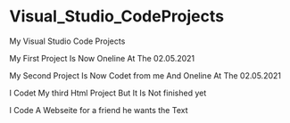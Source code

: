 # Visual_Studio_CodeProjects
My Visual Studio Code Projects

My First Project Is Now Oneline At The 02.05.2021

My Second Project Is Now Codet from me And Oneline At The 02.05.2021

I Codet My third Html Project But It Is Not finished yet 

I Code A Webseite for a friend he wants the Text

